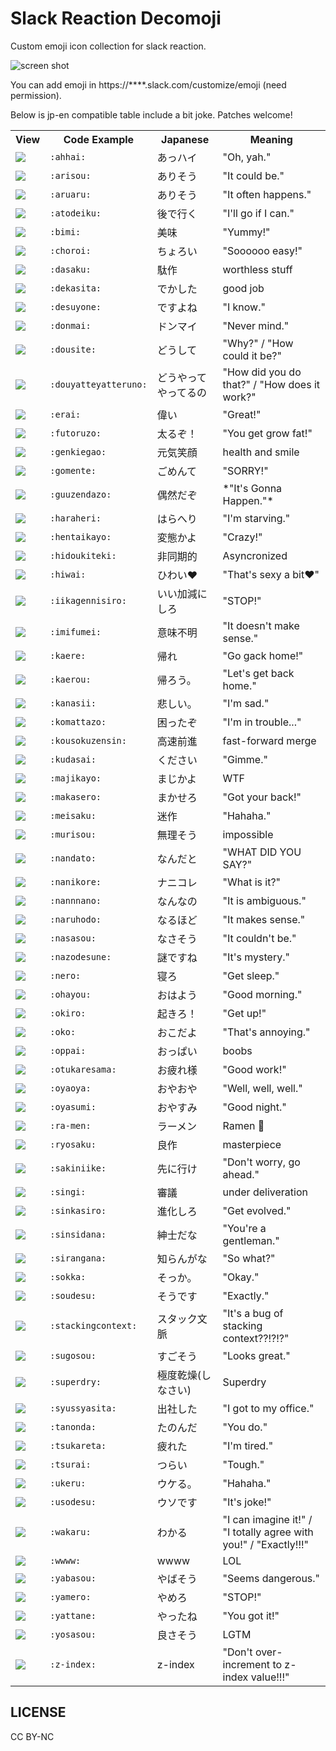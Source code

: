 # Slack Reaction Decomoji

Custom emoji icon collection for slack reaction.

![screen shot](https://raw.githubusercontent.com/oti/slack-reaction-decomoji/master/ss.png)

You can add emoji in https://****.slack.com/customize/emoji (need permission).

Below is jp-en compatible table include a bit joke. Patches welcome!

<table>
    <tr>
        <th>View</th>
        <th>Code Example</th>
        <th>Japanese</th>
        <th>Meaning</th>
    </tr>
    <tr>
        <td><img src="https://raw.githubusercontent.com/oti/slack-reaction-decomoji/master/dist/ahhai.png"></td>
        <td><code>:ahhai:</code></td>
        <td>あっハイ</td>
        <td>"Oh, yah."</td>
    </tr>
    <tr>
        <td><img src="https://raw.githubusercontent.com/oti/slack-reaction-decomoji/master/dist/arisou.png"></td>
        <td><code>:arisou:</code></td>
        <td>ありそう</td>
        <td>"It could be."</td>
    </tr>
    <tr>
        <td><img src="https://raw.githubusercontent.com/oti/slack-reaction-decomoji/master/dist/aruaru.png"></td>
        <td><code>:aruaru:</code></td>
        <td>ありそう</td>
        <td>"It often happens."</td>
    </tr>
    <tr>
        <td><img src="https://raw.githubusercontent.com/oti/slack-reaction-decomoji/master/dist/atodeiku.png"></td>
        <td><code>:atodeiku:</code></td>
        <td>後で行く</td>
        <td>"I'll go if I can."</td>
    </tr>
    <tr>
        <td><img src="https://raw.githubusercontent.com/oti/slack-reaction-decomoji/master/dist/bimi.png"></td>
        <td><code>:bimi:</code></td>
        <td>美味</td>
        <td>"Yummy!"</td>
    </tr>
    <tr>
        <td><img src="https://raw.githubusercontent.com/oti/slack-reaction-decomoji/master/dist/choroi.png"></td>
        <td><code>:choroi:</code></td>
        <td>ちょろい</td>
        <td>"Soooooo easy!"</td>
    </tr>
    <tr>
        <td><img src="https://raw.githubusercontent.com/oti/slack-reaction-decomoji/master/dist/dasaku.png"></td>
        <td><code>:dasaku:</code></td>
        <td>駄作</td>
        <td>worthless stuff</td>
    </tr>
    <tr>
        <td><img src="https://raw.githubusercontent.com/oti/slack-reaction-decomoji/master/dist/dekasita.png"></td>
        <td><code>:dekasita:</code></td>
        <td>でかした</td>
        <td>good job</td>
    </tr>
    <tr>
        <td><img src="https://raw.githubusercontent.com/oti/slack-reaction-decomoji/master/dist/desuyone.png"></td>
        <td><code>:desuyone:</code></td>
        <td>ですよね</td>
        <td>"I know."</td>
    </tr>
    <tr>
        <td><img src="https://raw.githubusercontent.com/oti/slack-reaction-decomoji/master/dist/donmai.png"></td>
        <td><code>:donmai:</code></td>
        <td>ドンマイ</td>
        <td>"Never mind."</td>
    </tr>
    <tr>
        <td><img src="https://raw.githubusercontent.com/oti/slack-reaction-decomoji/master/dist/dousite.png"></td>
        <td><code>:dousite:</code></td>
        <td>どうして</td>
        <td>"Why?" / "How could it be?"</td>
    </tr>
    <tr>
        <td><img src="https://raw.githubusercontent.com/oti/slack-reaction-decomoji/master/dist/douyatteyatteruno.png"></td>
        <td><code>:douyatteyatteruno:</code></td>
        <td>どうやってやってるの</td>
        <td>"How did you do that?" / "How does it work?"</td>
    </tr>
    <tr>
        <td><img src="https://raw.githubusercontent.com/oti/slack-reaction-decomoji/master/dist/erai.png"></td>
        <td><code>:erai:</code></td>
        <td>偉い</td>
        <td>"Great!"</td>
    </tr>
    <tr>
        <td><img src="https://raw.githubusercontent.com/oti/slack-reaction-decomoji/master/dist/futoruzo.png"></td>
        <td><code>:futoruzo:</code></td>
        <td>太るぞ！</td>
        <td>"You get grow fat!"</td>
    </tr>
    <tr>
        <td><img src="https://raw.githubusercontent.com/oti/slack-reaction-decomoji/master/dist/genkiegao.png"></td>
        <td><code>:genkiegao:</code></td>
        <td>元気笑顔</td>
        <td>health and smile</td>
    </tr>
    <tr>
        <td><img src="https://raw.githubusercontent.com/oti/slack-reaction-decomoji/master/dist/gomente.png"></td>
        <td><code>:gomente:</code></td>
        <td>ごめんて</td>
        <td>"SORRY!"</td>
    </tr>
    <tr>
        <td><img src="https://raw.githubusercontent.com/oti/slack-reaction-decomoji/master/dist/guuzendazo.png"></td>
        <td><code>:guuzendazo:</code></td>
        <td>偶然だぞ</td>
        <td>*"It's Gonna Happen."*</td>
    </tr>
    <tr>
        <td><img src="https://raw.githubusercontent.com/oti/slack-reaction-decomoji/master/dist/haraheri.png"></td>
        <td><code>:haraheri:</code></td>
        <td>はらへり</td>
        <td>"I'm starving."</td>
    </tr>
    <tr>
        <td><img src="https://raw.githubusercontent.com/oti/slack-reaction-decomoji/master/dist/hentaikayo.png"></td>
        <td><code>:hentaikayo:</code></td>
        <td>変態かよ</td>
        <td>"Crazy!"</td>
    </tr>
    <tr>
        <td><img src="https://raw.githubusercontent.com/oti/slack-reaction-decomoji/master/dist/hidoukiteki.png"></td>
        <td><code>:hidoukiteki:</code></td>
        <td>非同期的</td>
        <td>Asyncronized</td>
    </tr>
    <tr>
        <td><img src="https://raw.githubusercontent.com/oti/slack-reaction-decomoji/master/dist/hiwai.png"></td>
        <td><code>:hiwai:</code></td>
        <td>ひわい❤️</td>
        <td>"That's sexy a bit❤️️"</td>
    </tr>
    <tr>
        <td><img src="https://raw.githubusercontent.com/oti/slack-reaction-decomoji/master/dist/iikagennisiro.png"></td>
        <td><code>:iikagennisiro:</code></td>
        <td>いい加減にしろ</td>
        <td>"STOP!"</td>
    </tr>
    <tr>
        <td><img src="https://raw.githubusercontent.com/oti/slack-reaction-decomoji/master/dist/imifumei.png"></td>
        <td><code>:imifumei:</code></td>
        <td>意味不明</td>
        <td>"It doesn't make sense."</td>
    </tr>
    <tr>
        <td><img src="https://raw.githubusercontent.com/oti/slack-reaction-decomoji/master/dist/kaere.png"></td>
        <td><code>:kaere:</code></td>
        <td>帰れ</td>
        <td>"Go gack home!"</td>
    </tr>
    <tr>
        <td><img src="https://raw.githubusercontent.com/oti/slack-reaction-decomoji/master/dist/kaerou.png"></td>
        <td><code>:kaerou:</code></td>
        <td>帰ろう。</td>
        <td>"Let's get back home."</td>
    </tr>
    <tr>
        <td><img src="https://raw.githubusercontent.com/oti/slack-reaction-decomoji/master/dist/kanasii.png"></td>
        <td><code>:kanasii:</code></td>
        <td>悲しい。</td>
        <td>"I'm sad."</td>
    </tr>
    <tr>
        <td><img src="https://raw.githubusercontent.com/oti/slack-reaction-decomoji/master/dist/komattazo.png"></td>
        <td><code>:komattazo:</code></td>
        <td>困ったぞ</td>
        <td>"I'm in trouble..."</td>
    </tr>
    <tr>
        <td><img src="https://raw.githubusercontent.com/oti/slack-reaction-decomoji/master/dist/kousokuzensin.png"></td>
        <td><code>:kousokuzensin:</code></td>
        <td>高速前進</td>
        <td>fast-forward merge</td>
    </tr>
    <tr>
        <td><img src="https://raw.githubusercontent.com/oti/slack-reaction-decomoji/master/dist/kudasai.png"></td>
        <td><code>:kudasai:</code></td>
        <td>ください</td>
        <td>"Gimme."</td>
    </tr>
    <tr>
        <td><img src="https://raw.githubusercontent.com/oti/slack-reaction-decomoji/master/dist/majikayo.png"></td>
        <td><code>:majikayo:</code></td>
        <td>まじかよ</td>
        <td>WTF</td>
    </tr>
    <tr>
        <td><img src="https://raw.githubusercontent.com/oti/slack-reaction-decomoji/master/dist/makasero.png"></td>
        <td><code>:makasero:</code></td>
        <td>まかせろ</td>
        <td>"Got your back!"</td>
    </tr>
    <tr>
        <td><img src="https://raw.githubusercontent.com/oti/slack-reaction-decomoji/master/dist/meisaku.png"></td>
        <td><code>:meisaku:</code></td>
        <td>迷作</td>
        <td>"Hahaha."</td>
    </tr>
    <tr>
        <td><img src="https://raw.githubusercontent.com/oti/slack-reaction-decomoji/master/dist/murisou.png"></td>
        <td><code>:murisou:</code></td>
        <td>無理そう</td>
        <td>impossible</td>
    </tr>
    <tr>
        <td><img src="https://raw.githubusercontent.com/oti/slack-reaction-decomoji/master/dist/nandato.png"></td>
        <td><code>:nandato:</code></td>
        <td>なんだと</td>
        <td>"WHAT DID YOU SAY?"</td>
    </tr>
    <tr>
        <td><img src="https://raw.githubusercontent.com/oti/slack-reaction-decomoji/master/dist/nanikore.png"></td>
        <td><code>:nanikore:</code></td>
        <td>ナニコレ</td>
        <td>"What is it?"</td>
    </tr>
    <tr>
        <td><img src="https://raw.githubusercontent.com/oti/slack-reaction-decomoji/master/dist/nannnano.png"></td>
        <td><code>:nannnano:</code></td>
        <td>なんなの</td>
        <td>"It is ambiguous."</td>
    </tr>
    <tr>
        <td><img src="https://raw.githubusercontent.com/oti/slack-reaction-decomoji/master/dist/naruhodo.png"></td>
        <td><code>:naruhodo:</code></td>
        <td>なるほど</td>
        <td>"It makes sense."</td>
    </tr>
    <tr>
        <td><img src="https://raw.githubusercontent.com/oti/slack-reaction-decomoji/master/dist/nasasou.png"></td>
        <td><code>:nasasou:</code></td>
        <td>なさそう</td>
        <td>"It couldn't be."</td>
    </tr>
    <tr>
        <td><img src="https://raw.githubusercontent.com/oti/slack-reaction-decomoji/master/dist/nazodesune.png"></td>
        <td><code>:nazodesune:</code></td>
        <td>謎ですね</td>
        <td>"It's mystery."</td>
    </tr>
    <tr>
        <td><img src="https://raw.githubusercontent.com/oti/slack-reaction-decomoji/master/dist/nero.png"></td>
        <td><code>:nero:</code></td>
        <td>寝ろ</td>
        <td>"Get sleep."</td>
    </tr>
    <tr>
        <td><img src="https://raw.githubusercontent.com/oti/slack-reaction-decomoji/master/dist/ohayou.png"></td>
        <td><code>:ohayou:</code></td>
        <td>おはよう</td>
        <td>"Good morning."</td>
    </tr>
    <tr>
        <td><img src="https://raw.githubusercontent.com/oti/slack-reaction-decomoji/master/dist/okiro.png"></td>
        <td><code>:okiro:</code></td>
        <td>起きろ！</td>
        <td>"Get up!"</td>
    </tr>
    <tr>
        <td><img src="https://raw.githubusercontent.com/oti/slack-reaction-decomoji/master/dist/oko.png"></td>
        <td><code>:oko:</code></td>
        <td>おこだよ</td>
        <td>"That's annoying."</td>
    </tr>
    <tr>
        <td><img src="https://raw.githubusercontent.com/oti/slack-reaction-decomoji/master/dist/oppai.png"></td>
        <td><code>:oppai:</code></td>
        <td>おっぱい</td>
        <td>boobs</td>
    </tr>
    <tr>
        <td><img src="https://raw.githubusercontent.com/oti/slack-reaction-decomoji/master/dist/otukaresama.png"></td>
        <td><code>:otukaresama:</code></td>
        <td>お疲れ様</td>
        <td>"Good work!"</td>
    </tr>
    <tr>
        <td><img src="https://raw.githubusercontent.com/oti/slack-reaction-decomoji/master/dist/oyaoya.png"></td>
        <td><code>:oyaoya:</code></td>
        <td>おやおや</td>
        <td>"Well, well, well."</td>
    </tr>
    <tr>
        <td><img src="https://raw.githubusercontent.com/oti/slack-reaction-decomoji/master/dist/oyasumi.png"></td>
        <td><code>:oyasumi:</code></td>
        <td>おやすみ</td>
        <td>"Good night."</td>
    </tr>
    <tr>
        <td><img src="https://raw.githubusercontent.com/oti/slack-reaction-decomoji/master/dist/ra-men.png"></td>
        <td><code>:ra-men:</code></td>
        <td>ラーメン</td>
        <td>Ramen 🍜</td>
    </tr>
    <tr>
        <td><img src="https://raw.githubusercontent.com/oti/slack-reaction-decomoji/master/dist/ryosaku.png"></td>
        <td><code>:ryosaku:</code></td>
        <td>良作</td>
        <td>masterpiece</td>
    </tr>
    <tr>
        <td><img src="https://raw.githubusercontent.com/oti/slack-reaction-decomoji/master/dist/sakiniike.png"></td>
        <td><code>:sakiniike:</code></td>
        <td>先に行け</td>
        <td>"Don't worry, go ahead."</td>
    </tr>
    <tr>
        <td><img src="https://raw.githubusercontent.com/oti/slack-reaction-decomoji/master/dist/singi.png"></td>
        <td><code>:singi:</code></td>
        <td>審議</td>
        <td>under deliveration</td>
    </tr>
    <tr>
        <td><img src="https://raw.githubusercontent.com/oti/slack-reaction-decomoji/master/dist/sinkasiro.png"></td>
        <td><code>:sinkasiro:</code></td>
        <td>進化しろ</td>
        <td>"Get evolved."</td>
    </tr>
    <tr>
        <td><img src="https://raw.githubusercontent.com/oti/slack-reaction-decomoji/master/dist/sinsidana.png"></td>
        <td><code>:sinsidana:</code></td>
        <td>紳士だな</td>
        <td>"You're a gentleman."</td>
    </tr>
    <tr>
        <td><img src="https://raw.githubusercontent.com/oti/slack-reaction-decomoji/master/dist/sirangana.png"></td>
        <td><code>:sirangana:</code></td>
        <td>知らんがな</td>
        <td>"So what?"</td>
    </tr>
    <tr>
        <td><img src="https://raw.githubusercontent.com/oti/slack-reaction-decomoji/master/dist/sokka.png"></td>
        <td><code>:sokka:</code></td>
        <td>そっか。</td>
        <td>"Okay."</td>
    </tr>
    <tr>
        <td><img src="https://raw.githubusercontent.com/oti/slack-reaction-decomoji/master/dist/soudesu.png"></td>
        <td><code>:soudesu:</code></td>
        <td>そうです</td>
        <td>"Exactly."</td>
    </tr>
    <tr>
        <td><img src="https://raw.githubusercontent.com/oti/slack-reaction-decomoji/master/dist/stackingcontext.png"></td>
        <td><code>:stackingcontext:</code></td>
        <td>スタック文脈</td>
        <td>"It's a bug of stacking context??!?!?"</td>
    </tr>
    <tr>
        <td><img src="https://raw.githubusercontent.com/oti/slack-reaction-decomoji/master/dist/sugosou.png"></td>
        <td><code>:sugosou:</code></td>
        <td>すごそう</td>
        <td>"Looks great."</td>
    </tr>
    <tr>
        <td><img src="https://raw.githubusercontent.com/oti/slack-reaction-decomoji/master/dist/superdry.png"></td>
        <td><code>:superdry:</code></td>
        <td>極度乾燥(しなさい)</td>
        <td>Superdry</td>
    </tr>
    <tr>
        <td><img src="https://raw.githubusercontent.com/oti/slack-reaction-decomoji/master/dist/syussyasita.png"></td>
        <td><code>:syussyasita:</code></td>
        <td>出社した</td>
        <td>"I got to my office."</td>
    </tr>
    <tr>
        <td><img src="https://raw.githubusercontent.com/oti/slack-reaction-decomoji/master/dist/tanonda.png"></td>
        <td><code>:tanonda:</code></td>
        <td>たのんだ</td>
        <td>"You do."</td>
    </tr>
    <tr>
        <td><img src="https://raw.githubusercontent.com/oti/slack-reaction-decomoji/master/dist/tsukareta.png"></td>
        <td><code>:tsukareta:</code></td>
        <td>疲れた</td>
        <td>"I'm tired."</td>
    </tr>
    <tr>
        <td><img src="https://raw.githubusercontent.com/oti/slack-reaction-decomoji/master/dist/tsurai.png"></td>
        <td><code>:tsurai:</code></td>
        <td>つらい</td>
        <td>"Tough."</td>
    </tr>
    <tr>
        <td><img src="https://raw.githubusercontent.com/oti/slack-reaction-decomoji/master/dist/ukeru.png"></td>
        <td><code>:ukeru:</code></td>
        <td>ウケる。</td>
        <td>"Hahaha."</td>
    </tr>
    <tr>
        <td><img src="https://raw.githubusercontent.com/oti/slack-reaction-decomoji/master/dist/usodesu.png"></td>
        <td><code>:usodesu:</code></td>
        <td>ウソです</td>
        <td>"It's joke!"</td>
    </tr>
    <tr>
        <td><img src="https://raw.githubusercontent.com/oti/slack-reaction-decomoji/master/dist/wakaru.png"></td>
        <td><code>:wakaru:</code></td>
        <td>わかる</td>
        <td>"I can imagine it!" / "I totally agree with you!" / "Exactly!!!"</td>
    </tr>
    <tr>
        <td><img src="https://raw.githubusercontent.com/oti/slack-reaction-decomoji/master/dist/wwww.png"></td>
        <td><code>:wwww:</code></td>
        <td>wwww</td>
        <td>LOL</td>
    </tr>
    <tr>
        <td><img src="https://raw.githubusercontent.com/oti/slack-reaction-decomoji/master/dist/yabasou.png"></td>
        <td><code>:yabasou:</code></td>
        <td>やばそう</td>
        <td>"Seems dangerous."</td>
    </tr>
    <tr>
        <td><img src="https://raw.githubusercontent.com/oti/slack-reaction-decomoji/master/dist/yamero.png"></td>
        <td><code>:yamero:</code></td>
        <td>やめろ</td>
        <td>"STOP!"</td>
    </tr>
    <tr>
        <td><img src="https://raw.githubusercontent.com/oti/slack-reaction-decomoji/master/dist/yattane.png"></td>
        <td><code>:yattane:</code></td>
        <td>やったね</td>
        <td>"You got it!"</td>
    </tr>
    <tr>
        <td><img src="https://raw.githubusercontent.com/oti/slack-reaction-decomoji/master/dist/yosasou.png"></td>
        <td><code>:yosasou:</code></td>
        <td>良さそう</td>
        <td>LGTM</td>
    </tr>
    <tr>
        <td><img src="https://raw.githubusercontent.com/oti/slack-reaction-decomoji/master/dist/z-index.png"></td>
        <td><code>:z-index:</code></td>
        <td>z-index</td>
        <td>"Don't over-increment to z-index value!!!"</td>
    </tr>
</table>

## LICENSE

CC BY-NC
